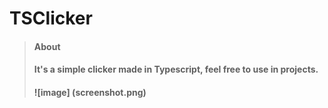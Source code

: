 # TSClicker

> #### About
> #### It's a simple clicker made in Typescript, feel free to use in projects.
> #### ![image] (screenshot.png)
